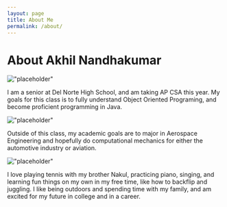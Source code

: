 ```yaml
---
layout: page
title: About Me
permalink: /about/
---
```


# About Akhil Nandhakumar
!["placeholder"]()

I am a senior at Del Norte High School, and am taking AP CSA this year. My goals for this class is to fully understand Object Oriented Programing, and become proficient programming in Java. 

!["placeholder"]()

Outside of this class, my academic goals are to major in Aerospace Engineering and hopefully do computational mechanics for either the automotive industry or aviation. 

!["placeholder"]()

I love playing tennis with my brother Nakul, practicing piano, singing, and learning fun things on my own in my free time, like how to backflip and juggling. I like being outdoors and spending time with my family, and am excited for my future in college and in a career.
